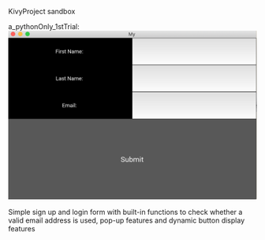KivyProject sandbox

a_pythonOnly_1stTrial:
![a_dirImage](/a_pythonOnly_1stTrial/trial.png)


Simple sign up and login form with built-in functions to check whether a valid email address is used, pop-up features and dynamic button display features
